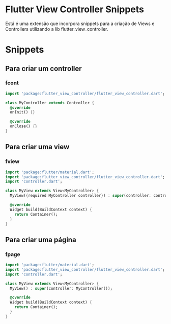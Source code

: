 # Flutter View Controller Snippets

Está é uma extensão que incorpora snippets para a criação de Views e Controllers utilizando a lib flutter_view_controller.

# Snippets

## Para criar um controller
### fcont

```dart
import 'package:flutter_view_controller/flutter_view_controller.dart';

class MyController extends Controller {
  @override
  onInit() {}

  @override
  onClose() {}
}
```

## Para criar uma view
### fview

```dart
import 'package:flutter/material.dart';
import 'package:flutter_view_controller/flutter_view_controller.dart';
import 'controller.dart';

class MyView extends View<MyController> {
  MyView({required MyController controller}) : super(controller: controller);

  @override
  Widget build(BuildContext context) {
    return Container();
  }
}
```



## Para criar uma página
### fpage

```dart
import 'package:flutter/material.dart';
import 'package:flutter_view_controller/flutter_view_controller.dart';
import 'controller.dart';

class MyView extends View<MyController> {
  MyView() : super(controller: MyController());

  @override
  Widget build(BuildContext context) {
    return Container();
  }
}
```
